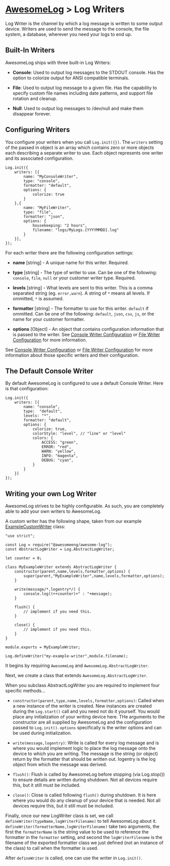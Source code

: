 # [AwesomeLog](../README.md) > Log Writers

Log Writer is the channel by which a log message is written to some output device.  Writers are used to send the message to the console, the file system, a database, wherever you need your logs to end up.

## Built-In Writers

AwesomeLog ships with three built-in Log Writers:

- **Console**: Used to output log messages to the STDOUT console. Has the option to colorize output for ANSI compatible terminals.

- **File**: Used to output log message to a given file. Has the capability to specify custom file names including date patterns, and support file rotation and cleanup.

- **Null**: Used to output log messages to /dev/null and make them disappear forever.

## Configuring Writers

You configure your writers when you call `Log.init({})`. The `writers` setting of the passed in object is an array which contains zero or more objects each describing a separate writer to use. Each object represents one writer and its associated configuration.

```
Log.init({
	writers: [{
		name: "MyConsoleWriter",
		type: "console",
		formatter: "default",
		options: {
			colorize: true
		}
	},{
		name: "MyFileWriter",
		type: "file",
		formatter: "json",
		options: {
			housekeeping: "2 hours",
			filename: "logs/MyLogs.{YYYYMMDD}.log"
		}
	}],
});
```

For each writer there are the following configuration settings:

 - **name** [string] - A unique name for this writer. Required.

 - **type** [string] - The type of writer to use. Can be one of the following: `console`, `file`, `null` or your customer writer type. Required.

 - **levels** [string] - What levels are sent to this writer. This is a comma separated string (eg. `error,warn`). A string of `*` means all levels. If ommitted, `*` is assumed.

 - **formatter** [string] - The formatter to use for this writer. `default` if ommitted.  Can be one of the following: `default`, `json`, `csv`, `js`, or the name for your customer formatter.

 - **options** [Object] - An object that contains configuration information that is passed to the writer.  See [Console Writer Configuration](./docs/ConsoleWriterConfiguration) or [File Writer Configuration](./docs/FileWriterConfiguration) for more information.

See [Console Writer Configuration](./docs/ConsoleWriterConfiguration) or [File Writer Configuration](./docs/FileWriterConfiguration) for more information about those specific writers and their configuration.

## The Default Console Writer

By default AwesomeLog is configured to use a default Console Writer. Here is that configuration:

```
Log.init({
	writers: [{
		name: "console",
		type:  "default",
		levels: "*",
		formatter: "default",
		options: {
			colorize: true,
			colorStyle: "level", // "line" or "level"
			colors: {
				ACCESS: "green",
				ERROR: "red",
				WARN: "yellow",
				INFO: "magenta",
				DEBUG: "cyan",
			}
		}
	}]
});
```

## Writing your own Log Writer

AwesomeLog strives to be highly configurable. As such, you are completely able to add your own writers to AwesomeLog.

A custom writer has the following shape, taken from our example [ExampleCustomWriter](./examples/ExampleCustomWriter) class:

```
"use strict";

const Log = require("@awesomeeng/awesome-log");
const AbstractLogWriter = Log.AbstractLogWriter;

let counter = 0;

class MyExampleWriter extends AbstractLogWriter {
	constructor(parent,name,levels,formatter,options) {
		super(parent,"MyExampleWriter",name,levels,formatter,options);
	}

	write(message/*,logentry*/) {
		console.log((++counter)+" : "+message);
	}

	flush() {
		// implement if you need this.
	}

	close() {
		// implement if you need this.
	}
}

module.exports = MyExampleWriter;

Log.defineWriter("my-example-writer",module.filename);
```

It begins by requiring `AwesomeLog` and `AwesomeLog.AbstractLogWriter`.

Next, we create a class that extends `AwesomeLog.AbstractLogWriter`.

When you subclass AbstractLogWriter you are required to implement four specific methods...

 - `constructor(parent,type,name,levels,formatter,options)`: Called when a new instance of the writer is created. New instances are created during the `Log.start()` call and you need not do it yourself.  You would place any initialization of your writing device here. THe arguments to the constructor are all supplied by AwesomeLog and the configuration passed to `Log.init()`.  `options` specifically is the writer options and can be used during initialization.

 - `write(message,logentry)`: Write is called for every log message and is where you would implement logic to place the log message onto the device to which you are writing.  The message is the string (or object) return by the formatter that should be written out. logentry is the log object from which the message was derived.

 - `flush()`: Flush is called by AwesomeLog before stopping (via Log.stop()) to ensure details are written during shutdown. Not all devices require this, but it still must be included.

 - `close()`: Close is called following `flush()` during shutdown. It is here where you would do any cleanup of your device that is needed.  Not all devices require this, but it still must be included.

Finally, once our new LogWriter class is set, we call `defineWriter(typeName,logWriterFilename)` to tell AwesomeLog about it.  `defineWriter(formatterName,logWriterFilename)` take two arguments, the first the `formatterName` is the string value to be used to reference the formatter in the `formatter` setting, and second the `logWriterFilename` is the filename of the exported formatter class we just defined (not an instance of the class) to call when the formatter is used.

After `defineWriter` is called, one can use the writer in `Log.init()`.
